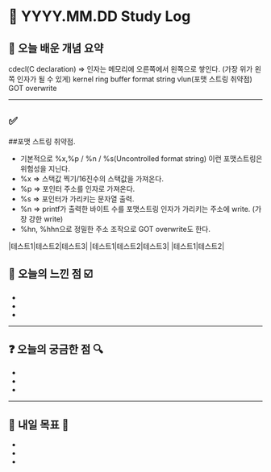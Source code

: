 # 📅 YYYY.MM.DD Study Log

## 📌 오늘 배운 개념 요약

cdecl(C declaration) => 인자는 메모리에 오른쪽에서 왼쪽으로 쌓인다. (가장 위가 왼쪽 인자가 될 수 있게)
kernel ring buffer
format string vlun(포맷 스트링 취약점)
GOT overwrite

---

## ✅ 

##포맷 스트링 취약점.
- 기본적으로 %x,%p / %n / %s(Uncontrolled format string) 이런 포맷스트링은 위험성을 지닌다.
- %x => 스택값 찍기/16진수의 스택값을 가져온다.
- %p => 포인터 주소를 인자로 가져온다.
- %s => 포인터가 가리키는 문자열 출력.
- %n => printf가 출력한 바이트 수를 포맷스트링 인자가 가리키는 주소에 write. (가장 강한 write)
- %hn, %hhn으로 정밀한 주소 조작으로 GOT overwrite도 한다.

|테스트1|테스트2|테스트3|
|테스트1|테스트2|테스트3|
|테스트1|테스트2|

## 🧠 오늘의 느낀 점 ☑️

-
- 
- 

---

## ❓ 오늘의 궁금한 점 🔍

-
- 
- 

---

## 🔖 내일 목표 🎯

- 
- 
-

